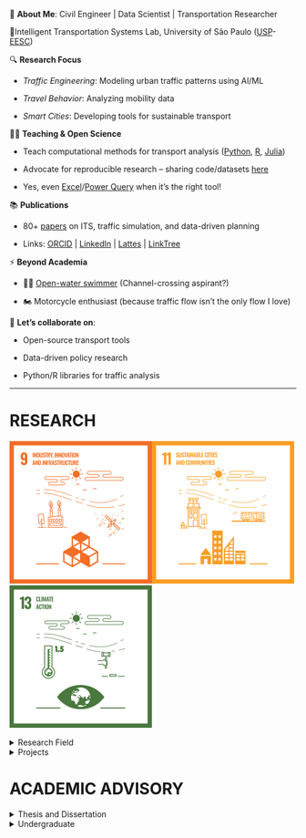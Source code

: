 🚀 **About Me**: Civil Engineer | Data Scientist | Transportation Researcher

📍Intelligent Transportation Systems Lab, University of São Paulo ([USP](https://www5.usp.br/)-[EESC](https://eesc.usp.br/))

🔍 **Research Focus**

- *Traffic Engineering*: Modeling urban traffic patterns using AI/ML

- *Travel Behavior*: Analyzing mobility data

- *Smart Cities*: Developing tools for sustainable transport

👨‍🏫 **Teaching & Open Science**

- Teach computational methods for transport analysis ([Python](https://www.python.org/), [R](https://posit.co/), [Julia](https://julialang.org/))

- Advocate for reproducible research – sharing code/datasets [here](https://github.com/albnc)

- Yes, even [Excel](https://learn.microsoft.com/en-us/office/client-developer/excel/excel-programming-concepts)/[Power Query](https://learn.microsoft.com/en-us/power-query/) when it’s the right tool!


📚 **Publications**

- 80+ [papers](https://scholar.google.com/citations?hl=pt-BR&user=HI0CQJMAAAAJ&view_op=list_works&authuser=1&sortby=pubdate) on ITS, traffic simulation, and data-driven planning

- Links: [ORCID](https://orcid.org/0000-0002-0520-0621) | 
[LinkedIn](https://www.linkedin.com/in/prof-alcunha/) |
[Lattes](http://lattes.cnpq.br/7996696632908127) | 
[LinkTree](https://linktr.ee/prof_alcunha)


⚡ **Beyond Academia**

- 🏊‍♂️ [Open-water swimmer](https://lh3.googleusercontent.com/pw/ACtC-3eaTkhve3cYQodL9pa6Gi1h2mmZWGQPBU7BE326s9Kbl02DkbVY2UkHfGuECbdUrF0RPGEftgmsWZkZudKj25bBdvXKDrmgdXjvhEnsd7dY7kqZbAbR8pAzp_0Wq-8nGQoAyeO_vXG3h-moLY2JFyKFuA=w1224-h816-no?authuser=0) (Channel-crossing aspirant?)

- 🏍️ Motorcycle enthusiast (because traffic flow isn’t the only flow I love)

💬 **Let’s collaborate on**:

- Open-source transport tools

- Data-driven policy research

- Python/R libraries for traffic analysis


---

# RESEARCH
<img src="_imgs/9_SDG_MakeEveryDayCount_Gifs_GDU.gif" alt="Infrastructure and Industrialization" width="250" height="250"><img src="_imgs/11_SDG_MakeEveryDayCount_Gifs_GDU.gif" alt="Sustainable Cities" width="250" height="250"><img src="_imgs/13_SDG_MakeEveryDayCount_Gifs_GDU.gif" alt="Climate Change" width="250" height="250">

<!--
<img src="_imgs/E_WEB_09.png" alt="Infrastructure and Industrialization" width="150" height="150"> <img src="_imgs/E_WEB_11.png" alt="Sustainable Cities" width="150" height="150"> <img src="_imgs/E_WEB_13.png" alt="Climate Change" width="150" height="150">
-->
<details>

<summary>Research Field</summary>

The research topics are listed in order of development projects.

## Vulnerability and Accessibility in Transportation Networks
Objectives
: Model and analyze transportation network vulnerability spatiotemporal dynamics to enhance infrastructure resilience and accessibility.

1. Apply graph theory to assess the resilience of urban transport networks.
2. Develop accessibility and equity indicators for transportation systems.
3. Address the impacts of extreme events on transportation infrastructure.

## Intelligent Transportation Systems (ITS)
Objectives
: Develop innovative solutions for real-time traffic monitoring and urban mobility optimization using advanced sensing technologies and AI-based tools.

1. Design and implement smart devices for real-time traffic data collection.
2. Apply machine learning and pattern recognition for anomaly detection in traffic systems.
3. Enhance urban mobility systems' safety, efficiency, and sustainability.

## Behavioral Modeling
Objectives
: Simulate traffic flows and analyze user behavior to support policy formulation and improve infrastructure planning.

1. Calibrate simulation models for real-world conditions.
2. Develop agent-based models to simulate traffic behavior in complex systems.
3. Investigate motorcyclist behavior and multimodal users in urban environments.
4. Evaluate the spatial variability of modal choices in metropolitan regions.

## Emerging Technologies for Transportation
Objectives
: Leverage next-generation technologies, including generative AI, agent-based modeling, and Digital Twin, to revolutionize urban mobility and transportation infrastructure.

1. Integrate generative AI for predictive modeling and traffic management.
2. Employ Digital Twin for real-time optimization of transportation systems.
3. Automate vehicle classification and axle detection using computer vision.

## Traffic Flow Simulation
Objectives
: Study methods to improve the quality of macroscopic and microscopic traffic flow simulation on highways and urban roads in Brazil.

## Capacity and Level of Service on Highways
Objectives
: Study the effects of vehicle characteristics, traffic composition, and geometric design on the operation, service quality, and level of service of roadway components in Brazil.

</details>


<details>
  
<summary>Projects</summary>

## Principal Investigator (PI)
1. CNPq Grant 436954/2018-4. *Image-based method for axle detection and truck classification*. University of São Paulo (USP). MCTIC/CNPq Call No. 28/2018 – Universal. — Project completed on 04/29/2022.

2. CNPq Grant 311964/2022-2. *Artificial Intelligence: development of tools for urban mobility*. University of São Paulo (USP). CNPq Call No. 09/2022 – Research Productivity Fellowship (PQ). — Duration: 03/01/2023 to 02/28/2026.

3. CNPq Grant 409087/2023-8. *Rethinking traffic modeling in transport networks for the new generation of smart and connected cities*. University of São Paulo (USP). CNPq/MCTI Call No. 10/2023 – Track B – Consolidated Research Groups. — Duration: 12/05/2023 to 12/31/2026.

## Co-Principal Investigator (Co-PI)

1. *Studies aimed at promoting sustainable and safe urban mobility*. Coordinator: [Prof. Paulo Cesar Marques da Silva](http://lattes.cnpq.br/1518119916915399), University of Brasília (UnB). CAPES/FCT Program No. 39/2017 — Duration: 12/05/2023 to 12/31/2026.

2. *Application of deep learning in intelligent traffic control systems*. Coordinator: [Associate Prof. Edouard Ivanjko](https://scholar.google.hr/citations?user=d4JR_bMAAAAJ&hl=en), University of Zagreb (UNIZG) — Duration: 05/11/2018 to 12/31/2018.

3. *Development of a Capacity Manual for highways in São Paulo State*. Technical-Scientific Cooperation Agreement between ARTESP (São Paulo State Transport Regulatory Agency) and USP-EESC (São Carlos School of Engineering, University of São Paulo). Coordinator: [Prof. José Reynaldo Anselmo Setti](https://scholar.google.hr/citations?hl=en&user=dhzpfA0AAAAJ), USP-EESC — Duration: November 2018 to present.

4. *Innovative Control Strategies for Sustainable Mobility in Smart Cities*. Coordinator: [Prof. Tonci Caric](https://scholar.google.hr/citations?user=wPlWhpsAAAAJ&hl=en), University of Zagreb (UNIZG) — Duration: 05/25/2021 to 12/31/2021.

</details>


# ACADEMIC ADVISORY

<details>

<summary>Thesis and Dissertation</summary>

### Ongoing
1. MSc : [Murilo Colin da Silveira](http://lattes.cnpq.br/2158424254735233) : *to be defined* | (*a definir*)

1. MSc : [Andressa Vitório Costa](http://lattes.cnpq.br/7862988333397510) : *Accessibility to Social Services in Belo Horizonte-MG* | (*Acessibilidade aos Serviços Sociais em Belo Horizonte-MG*)
1. MSc : [Maria Eduarda Saquetto Michelini](http://lattes.cnpq.br/6355612958124418) : *Development of an Emission Estimation Model for Brazilian Cases* | (*Elaboração de modelo de estimativa de emissão de poluentes para casos brasileiros*)
1. MSc : [Rodrigo Otávio Fraga Peixoto de Oliveira](http://lattes.cnpq.br/3660336154224847) : *Urban resilience assessment through a comparative study of flood prediction methods* | (*Avaliação da resiliência urbana por um estudo comparativo de métodos de previsão de alagamentos*)
1. PhD : [Andre Borgato Morelli]() : *Vulnerability analysis in Brazilian urban networks: Exploring the impact of flooding and its relationship with morphology and land use.* | (*Análise da vulnerabilidade em redes urbanas brasileiras: Explorando o impacto de alagamentos e sua relação com a morfologia e uso do solo*)
1. PhD : [Leandro Arab Marcomini]() : *Method for detecting and classifying truck axles based on video images* | (*Método de detecção e classificação de eixos de caminhões baseado em imagens de vídeo*)
1. PhD : [Elaine Rodrigues Ribeiro]() : *Analysis of motorcyclist' behaviour on urban segments: Relationship between riding patterns and rider profile* | (*Análise do comportamento de motociclistas em trechos urbanos: relação entre pilotagem e perfil do condutor*)
1. PhD : [Thiago Vinícius Louro](https://lattes.cnpq.br/2619402198229137) : *Evaluating potential accessibility and spatial equity impacts of electric bicycles in São Paulo, Brazil* | (*Avaliando os impactos potenciais da acessibilidade e equidade espacial das bicicletas elétricas em São Paulo, Brasil*)
1. PhD : [Pedro Henrique Caldeira Caliari](http://lattes.cnpq.br/7503266177637246) : *Evaluation of causal inference and spatial effects on travel behavior* | (*Avaliação da inferência causal e dos efeitos espaciais no comportamento de viagem*)


### Concluded

1. MSc (2017-08-10): [Elaine Rodrigues Ribeiro](https://lattes.cnpq.br/4988917064689096) : *[Exploratory method analysis using Wavelet to detect patterns and anomalies in traffic history data](https://doi.org/10.11606/D.18.2017.tde-07112017-212156)* | (*Análise exploratória de método utilizando Wavelet para detecção de padrões e anomalias em dados históricos do tráfego veicular*)
2. MSc (2018-07-20): [Gabriel Jurado Martins de Oliveira](https://lattes.cnpq.br/1828432370828925) : *[Calibration of speed-flow relationship for freeways and multilane highways](https://doi.org/10.11606/D.18.2018.tde-10092018-150848)* | (*Calibração da relação fluxo-velocidade para autoestradas e rodovias de pista dupla*)
3. MSc (2018-08-10): [Leandro Arab Marcomini](https://lattes.cnpq.br/3128200022537201) : *[Automatic identification of traffic behavior using video images](https://doi.org/10.11606/D.18.2018.tde-01102018-102649)* | (*Identificação automática do comportamento do tráfego a partir de imagens de vídeo*)
4. MSc (2018-09-03): [Mariana Marçal Thebit](https://lattes.cnpq.br/9374994847060943) : *[Reconstruction of a synthetic O/D matrix using traffic data available on the web](https://doi.org/10.11606/D.18.2018.tde-10122018-225948)* | (*Reconstrução de matriz O/D sintética a partir de dados de tráfego disponíveis na web*)
5. MSc (2018-09-13): [Natália Ribeiro Panice](https://lattes.cnpq.br/3462901770011968) : *[Truck axle detection automatic method based on images](https://doi.org/10.11606/D.18.2018.tde-11122018-213600)* | (*Método de detecção automática de eixos de caminhões baseado em imagens*)
6. MSc (2019-06-28): [Adriano Belletti Felicio](https://lattes.cnpq.br/1581979506356539) : *[Evaluation of the behavior of motorcyclists through the video image processing system](https://doi.org/10.11606/D.18.2020.tde-12052020-170835)* | (*Identificação automática de motociclistas através de processamento de imagens de vídeo de tráfego*)
7. MSc (2019-06-28): [Bruna Kuramoto](https://lattes.cnpq.br/3302815314452867) : *[Data exploration of collaborative maps in evaluations of Brazilian urban morphologies](https://doi.org/10.11606/D.18.2019.tde-20082019-084513)* | (*Exploração de dados de mapas colaborativos em avaliações de morfologias urbanas brasileiras*)
8. MSc (2019-10-22): [Andre Borgato Morelli](https://lattes.cnpq.br/5248357327146113) : *[Exploratory analysis of resilience in urban road networks](https://doi.org/10.11606/D.18.2020.tde-13012020-153303)* | (*Análise exploratória de resiliência em redes viárias urbanas*)
9. MSc (2020-12-10): [Alceu Dal Bosco Junior](https://lattes.cnpq.br/7512695029586698) : *[Usability of Points of Interest and network centralities of collaborative maps for trip attraction analysis: case study of Curitiba](https://doi.org/10.11606/D.18.2020.tde-18042022-143053)* | (*Usabilidade de pontos de interesse e centralidades de rede de mapas colaborativos para análise de atração de viagens: estudo de caso de Curitiba*)
10. MSc (2021-08-05): [Helena Stein Stefani](https://lattes.cnpq.br/2263620972100266) : *[Urban roadway traffic flow prediction from crowdsourced speed data](https://doi.org/10.11606/D.18.2021.tde-22082022-091919)* | (*Método de previsão de fluxo de tráfego em rodovias urbanas a partir de dados de velocidade de fontes online*)
11. MSc (2022-08-19): [Paola Yumi Matsumoto](https://lattes.cnpq.br/6933325479741942) : *[Calibration of Cellular Automata model for simulation of the traffic flow behavior in São Paulo roads](https://doi.org/10.11606/D.18.2022.tde-18102022-103557)* | (*Calibração de modelo Cellular Automata para simulação do comportamento do tráfego veicular em rodovias paulistas*)
12. MSc (2024-08-27): [Crhistian Emilio Ribeiro]() : *[Evaluation of deep neural networks for vehicle detection in satellite images](https://doi.org/10.11606/D.18.2024.tde-31102024-114415)* | (*Avaliação de redes neurais profundas para detecção veicular em imagens de satélite*)

</details>

<details>
  <summary>Undergraduate</summary>

  ## Scientific Initiation
  ### Ongoing
1. Patrick Gabriel Quintino. *Impacto da composição da frota de caminhões em projetos de rampas de escape de emergência*. 2024. Iniciação científica (Engenharia Civil) - Universidade de São Paulo. Bolsista PUB (Programa Unificado de Bolsas).

2. Gabriel Brunhara Alizon. *Vulnerabilidade de vias urbanas a eventos climáticos extremos a partir de características topográficas e morfológica*. 2024. Iniciação científica (Engenharia Civil) - Universidade de São Paulo. Bolsista CNPq PIBIC (Programa Institucional de Bolsas de Iniciação Científica).
  
  ### Concluded
1. Fernando Silva Lima. *Calibração dos parâmetros fundamentais das curvas fluxo-velocidade em rodovias divididas do estado de São Paulo*. 2017. Iniciação científica (Engenharia Civil) - Universidade de São Paulo. Bolsista CNPq PIBIC (Programa Institucional de Bolsas de Iniciação Científica) -- 01/08/2016 a 31/07/2017

2. Luiza Fonseca Orlando. *Caracterização do comportamento dos motoristas a partir de dados compartilhados em serviços de  mapeamento de tráfego*. 2018. Iniciação científica (Engenharia Civil) - Universidade de São Paulo. Sem bolsa -- 24/10/2017 a 23/10/2018.

3. Paulo Cesar Rodrigues Filho. *Calibração dos parâmetros do  comportamento dos motoristas em rodovias paulistas para o modelo de simulação VISSIM*. 2018. Iniciação científica (Engenharia Civil) - Universidade de São Paulo. Bolsista PUB (Programa Unificado de Bolsas) -- 17/08/2017 a 16/08/2018.

4. Luciane Sobral. *Análise do impacto da liberação do caminhão canavieiro de 91 toneladas na infraestrutura viária*. 2018. Iniciação científica (Engenharia Civil) - Universidade de São Paulo. Bolsista PUB (Programa Unificado de Bolsas) -- 05/09/2017 a 04/09/2018.

5. Leticia Lourenço. *Análise das alterações na legislação de pesos de veículos no impacto da  vida útil do pavimento*. 2018. Iniciação científica (Engenharia Civil) - Universidade de São Paulo. Bolsista PUB (Programa Unificado de Bolsas) -- 07/09/2017 a 06/09/2018.

6. Eraldo Dias de Castro Neto. *Análise de acessibilidade em ciclovias a partir do esforço total do ciclista*. 2019. Iniciação científica (Engenharia Civil) - Universidade de São Paulo. Bolsista CNPq PIBIC (Programa Institucional de Bolsas de Iniciação Científica) -- 01/08/2019 a 31/07/2020.

7. Danilo Bovo Carneiro. *Implementação de um modelo de simulação de tráfego rodoviário usando Cellular Automata*. 2020. Iniciação científica (Engenharia Civil) - Universidade de São Paulo. Bolsista PUB (Programa Unificado de Bolsas) -- 13/08/2019 a 12/08/2020.

8. Lucas Locatelli Helena. *Método baseado em imagem para detecção de eixos e classificação de caminhões*. 2020. Iniciação científica (Engenharia Elétrica) - Universidade de São Paulo. Bolsista CNPq do Projeto Nº 436954/2018-4 -- 31/08/2020 a 01/02/2021.

9. Pedro Henrique de Lima Bertoli. *Impacto da pandemia no perfil de viagens dos usuários de rodovias em São Paulo*. 2022. Iniciação científica (Engenharia Civil) - Universidade de São Paulo. Bolsista PUB (Programa Unificado de Bolsas) -- 07/09/2021 a 06/09/2022.

10. Felipe Urso Parreira Pinto. *Efeito do lockdown sobre a pandemia de COVID-19: estudo comparativo entre Austrália e Brasil*. 2022. Iniciação científica (Engenharia Civil) - Universidade de São Paulo. Bolsista PUB (Programa Unificado de Bolsas) -- 19/08/2021 a 18/08/2022.

11. Andre de Carvalho Fiedler. *Catalogação dos processos de espraiamento urbano em cidades brasileiras a partir da teoria dos grafos*. 2022. Iniciação científica (Engenharia Civil) - Universidade de São Paulo. Bolsista PUB (Programa Unificado de Bolsas) -- 28/08/2021 a 27/08/2022.

12. Miguel José Sertori. *Criação de banco de dados de imagens de caminhões para classificação automática*. 2023. Iniciação científica (Engenharia Civil) - Universidade de São Paulo. Bolsista PUB (Programa Unificado de Bolsas) -- 16/08/2022 a 15/08/2023.

13. Luan Andre Contel. *Criação de banco de dados de imagens de satélite para detecção de veículos*. 2024. Iniciação científica (Engenharia Civil) - Universidade de São Paulo. Bolsista PUB (Programa Unificado de Bolsas) -- 31/08/2023 a 30/08/2024.

14. Guilherme Lima Bigatao. *Análise do padrão de viagens feitas por bicicletas elétricas e convencionais em um sistema de compartilhamento de bicicletas na cidade de São Paulo*. 2024. Iniciação científica (Engenharia Civil) - Universidade de São Paulo. Bolsista PUB (Programa Unificado de Bolsas) -- 31/08/2023 a 30/08/2024.  
  
  ## Capstone Project
1. Diego César Corte. *Proposta de um novo projeto geométrico para a interseção mais crítica da rodovia Régis Bittencourt*. 2015. Curso (Engenharia Civil) - Universidade de São Paulo

2. Guilherme Niobey Frossard. *Proposta de um  novo terminal de passageiros para o aeroporto de São Carlos*. 2015. Curso (Engenharia Civil) - Universidade de São Paulo

3. Humberto Claudio Manrique. *Desenvolvimento de ferramenta de análise de capacidade e nível de serviço de rodovias*. 2015. Curso (Engenharia Civil) - Universidade de São Paulo

4. André Borgato Morelli. *Projeto de rede cicloviária para o município de Monte Alto, SP*. 2016. Curso (Engenharia Civil) - Universidade de São Paulo

5. Rafael Kiyoshi Shitara. *Avaliação do plano semafórico de cruzamentos críticos de São Carlos*. 2016. Curso (Engenharia Civil) - Universidade de São Paulo

6. Fernando Silva Lima. *Comparação dos níveis de serviço em rodovias obtidos através do método do HCM e do calibrado para rodovias paulistas*. 2018. Curso (Engenharia Civil) - Universidade de São Paulo

7. Isadora Gaidzakian Jorge. *Adequação do campus para utilização de veículos autônomos - estudo da ociosidade de vagas de estacionamento*. 2018. Curso (Engenharia Civil) - Universidade de São Paulo

8. Francisco Mattos Fortes. *Projeto de sistema de progressão semafórica para as Av. Dr. Carlos Botelho e R. 15 de Novembro*. 2019. Curso (Engenharia Civil) - Universidade de São Paulo

9. Kaique Dantas Oliveira. *Intervenção de mobilidade urbana na Praça Antonio Adolpho Lobbe (rotatória do Cristo) na cidade de São Carlos-SP*. 2019. Curso (Engenharia Civil) - Universidade de São Paulo

10. Luis Gustavo Müller. *Estudo da viabilidade de implantação de uma rede de parcel lockers na cidade de Piracicaba*. 2019. Curso (Engenharia Civil) - Universidade de São Paulo

11. Eduardo Sene Eisele. *Estudo da viabilidade de implantação de um centro de distribuição urbana na cidade de São Carlos*. 2019. Curso (Engenharia Civil) - Universidade de São Paulo

12. Felipe Baldisseri. *Avaliação de uma nova linha metroviáriana região metropolitana de São Paulo baseada nos dados da Pesquisa Origem-Destino do Metrô SP*. 2019. Curso (Engenharia Civil) - Universidade de São Paulo

13. Edmar Pereira dos Santos Filho. *Redução do consumo de diesel em paradas na operação ferroviária por meio do desligamento automático de locomotivas*. 2021. Curso (Engenharia Civil) - Universidade de São Paulo

14. Henrique Luiz Shibata Gino. *Proposta de modelo operacional para viagens de ônibus durante a pandemia da COVID-19*. 2021. Curso (Engenharia Civil) - Universidade de São Paulo

15. Eraldo Dias de Castro Neto. *Projeto de ciclovia energeticamente confortável ao usuário para a cidade de São Carlos*. 2021. Curso (Engenharia Civil) - Universidade de São Paulo

16. Breno da Cunha Costa. *Aplicação de políticas ESG em operação logística de empresa varejista*. 2021. Curso (Engenharia Civil) - Universidade de São Paulo

17. Gabriel Passos Bandeira. *Análise do impacto da testagem populacional na disseminação da COVID-19 na cidade de Ribeirão Preto no primeiro semestre de 2021*. 2021. Curso (Engenharia Civil) - Universidade de São Paulo

18. Láisla Beatriz de Carvalho Penido. *Análise da viabilidade da implantação de um sistema de parcel locker na cidade de Campinas/SP*. 2021. Curso (Engenharia Civil) - Universidade de São Paulo

19. Helena Tanoue Vizioli. *Implementação de controle de velocidade limite variável na rodovia dos Bandeirantes*. 2022. Curso (Engenharia Civil) - Universidade de São Paulo

20. Tainan Rodrigues Corrêa. *Proposta de programação semafórica isolada de tempo fixo em um cruzamento da cidade de Lençóis Paulista-SP*. 2023. Curso (Engenharia Civil) - Universidade de São Paulo

21. Francisco Andreson de Moura. *Aplicação de pesquisa operacional na operação logística de um centro de distribuição*. 2023. Curso (Engenharia Civil) - Universidade de São Paulo

22. Pedro Henrique de Lima Bertoli. *Estudo de viabilidade econômico-financeiro para a implantação de uma linha de ônibus entre as cidades de Lençóis Paulista/SP e São Carlos/SP*. 2024. Curso (Engenharia Civil) - Universidade de São Paulo

23. Miguel José Sertori. *Estudo de Capacidade Viária devido à Instalação de um Edifício Residencial no Município de Bebedouro – SP*. 2024. Curso (Engenharia Civil) - Universidade de São Paulo

24. Guilherme Souza Araujo. *Análise da viabilidade financeira de uma planta de geração de energia solar na Paraíba*. 2024. Curso (Engenharia Civil) - Universidade de São Paulo

  
  
</details>

